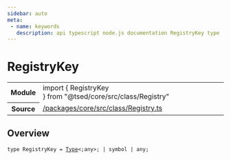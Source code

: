 ```yaml
---
sidebar: auto
meta:
 - name: keywords
   description: api typescript node.js documentation RegistryKey type
---
```

# RegistryKey <Badge text="Type alias" type="type"/>
<!-- Summary -->
<section class="symbol-info"><table class="is-full-width"><tbody><tr><th>Module</th><td><div class="lang-typescript"><span class="token keyword">import</span> { RegistryKey }&nbsp;<span class="token keyword">from</span>&nbsp;<span class="token string">"@tsed/core/src/class/Registry"</span></div></td></tr><tr><th>Source</th><td><a href="https://github.com/Romakita/ts-express-decorators/blob/v4.33.0/packages/core/src/class/Registry.ts#L0-L0">/packages/core/src/class/Registry.ts</a></td></tr></tbody></table></section>

<!-- Overview -->
## Overview


<pre><code class="typescript-lang ">type RegistryKey<span class="token punctuation"> = </span><a href="/api/core/interfaces/Type.html"><span class="token">Type</span></a>&lt<span class="token punctuation">;</span><span class="token keyword">any</span>&gt<span class="token punctuation">;</span> | symbol | <span class="token keyword">any</span><span class="token punctuation">;</span></code></pre>